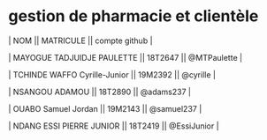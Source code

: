 # gestion de pharmacie et clientèle

| NOM || MATRICULE || compte github |

| MAYOGUE TADJUIDJE PAULETTE || 18T2647 || @MTPaulette |

| TCHINDE  WAFFO Cyrille-Junior || 19M2392 || @cyrille |

| NSANGOU ADAMOU || 18T2890 || @adams237 |

| OUABO Samuel Jordan || 19M2143 || @samuel237 |

| NDANG ESSI PIERRE JUNIOR || 18T2419 || @EssiJunior |

